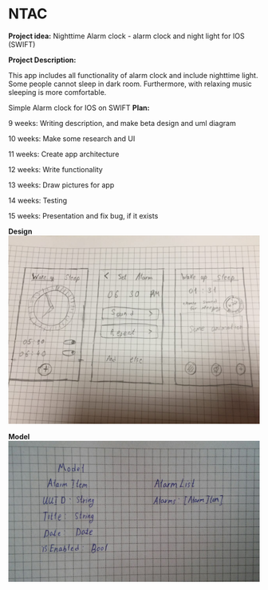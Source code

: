 # NTAC
**Project idea:** 
Nighttime Alarm clock - alarm clock and night light for IOS (SWIFT)

**Project Description:** 

This app includes all functionality of alarm clock and include nighttime light. Some people cannot sleep in dark room. Furthermore, with relaxing music sleeping is more comfortable.

Simple Alarm clock for IOS on SWIFT
**Plan:**

9 weeks: Writing description, and make beta design and uml diagram

10 weeks: Make some research and UI

11 weeks: Create app architecture

12 weeks: Write functionality

13 weeks: Draw pictures for app

14 weeks: Testing

15 weeks: Presentation and fix bug, if it exists


**Design**
![UI](https://github.com/Bekaryss/NTAC/blob/master/NTAC.jpg "NTAC")

**Model**
![Models](https://github.com/Bekaryss/NTAC/blob/master/models.jpg "Models")
